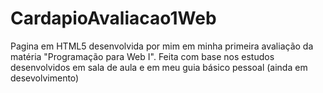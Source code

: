 # CardapioAvaliacao1Web
Pagina em HTML5 desenvolvida por mim em minha primeira avaliação da matéria "Programação para Web I". Feita com base nos estudos desenvolvidos em sala de aula e em meu guia básico pessoal (ainda em desevolvimento)
